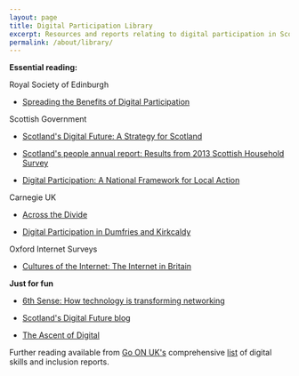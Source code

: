 ```yaml
---
layout: page
title: Digital Participation Library
excerpt: Resources and reports relating to digital participation in Scotland
permalink: /about/library/
---
```




**Essential reading:** 


Royal Society of Edinburgh

- [Spreading the Benefits of Digital Participation](https://www.royalsoced.org.uk/1136_FinalReport.html)

Scottish Government

- [Scotland's Digital Future: A Strategy for Scotland](http://www.gov.scot/Publications/2011/03/04162416/12)

- [Scotland's people annual report: Results from 2013 Scottish Household Survey](http://www.gov.scot/Resource/0045/00457570.pdf)

- [Digital Participation: A National Framework for Local Action](http://www.gov.scot/Publications/2014/04/6821/downloads)


Carnegie UK

- [Across the Divide](http://www.carnegieuktrust.org.uk/publications/2013/across-the-divide---full-report)

- [Digital Participation in Dumfries and Kirkcaldy](http://www.carnegieuktrust.org.uk/publications/2015/digital-participation-in-dumfries-and-kirkcaldy)

Oxford Internet Surveys

- [Cultures of the Internet: The Internet in Britain](http://oxis.oii.ox.ac.uk/wp-content/uploads/2014/11/OxIS-2013.pdf) 



**Just for fun**

- [6th Sense: How technology is transforming networking](http://www.bookofthefuture.co.uk/2015/06/6th-sense-how-technology-is-transforming-networking/) 

- [Scotland's Digital Future blog](http://blogs.scotland.gov.uk/digital/)

- [The Ascent of Digital](http://www2.deloitte.com/uk/en/pages/public-sector/articles/the-ascent-of-digital.html)

Further reading available from [Go ON UK's](http://www.go-on.co.uk/) comprehensive [list](http://www.go-on.co.uk/opportunity/reports/) of digital skills and inclusion reports. 







